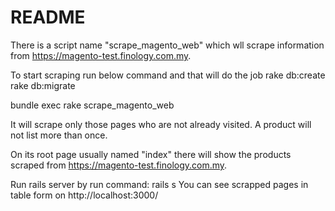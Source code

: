 # README

There is a script name "scrape_magento_web" which wll scrape information from https://magento-test.finology.com.my.

To start scraping run below command and that will do the job
rake db:create
rake db:migrate

bundle exec rake scrape_magento_web

It will scrape only those pages who are not already visited.
A product will not list more than once.

On its root page usually named "index" there will show the products scraped from https://magento-test.finology.com.my.

Run rails server by run command: rails s
You can see scrapped pages in table form on http://localhost:3000/
